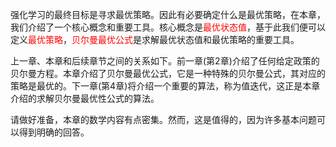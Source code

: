 强化学习的最终目标是寻求最优策略。因此有必要确定什么是最优策略，在本章，我们介绍了一个核心概念和重要工具。核心概念是<font color=red>最优状态值</font>，基于此我们便可以定义<font color=red>最优策略</font>，<font color=red>贝尔曼最优公式</font>是求解最优状态值和最优策略的重要工具。

上一章、本章和后续章节之间的关系如下。前一章(第2章)介绍了任何给定政策的贝尔曼方程。本章介绍了贝尔曼最优公式，它是一种特殊的贝尔曼公式，其对应的策略是最优的。下一章(第4章)将介绍一个重要的算法，称为值迭代，这正是本章介绍的求解贝尔曼最优性公式的算法。

请做好准备，本章的数学内容有点密集。然而，这是值得的，因为许多基本问题可以得到明确的回答。